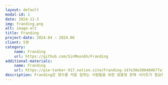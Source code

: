 ```yaml
---
layout: default
modal-id: 1
date: 2024-11-3
img: franding.png
alt: image-alt
title: Franding
project-date: 2024.04 ~ 2024.06
client: 5명 
category:
    name: Franding
    url: https://github.com/SinMoonGh/Franding
additional-materials:
    name: Franding
    url: https://pie-tanker-917.notion.site/Franding-147e30e300404677a1cbb4c89edcdea4?pvs=4
description: Franding은 향수를 처음 접하는 사람들을 위한 맞춤형 판매 사이트가 필요하다는 아이디어에서 시작되었습니다. 기존의 향수 판매 사이트들이 제공하는 정보가 복잡하고, 초보자들에게는 적합하지 않다는 문제점을 발견하고, 이를 해결하기 위해 고객 중심의 간편한 사용자 경험을 제공하는 웹사이트를 개발했습니다.    
---
```


